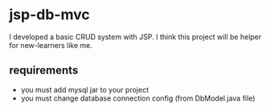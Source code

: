 # jsp-db-mvc
I developed a basic CRUD system with JSP. I think this project will be helper for new-learners like me. 

requirements
------------
* you must add mysql jar to your project
* you must change database connection config (from DbModel.java file)
